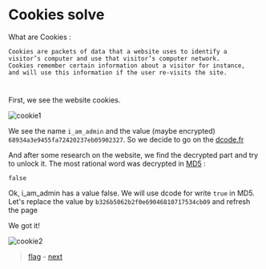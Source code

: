 # Cookies solve

What are Cookies :

	Cookies are packets of data that a website uses to identify a visitor’s computer and use that visitor’s computer network.
	Cookies remember certain information about a visitor for instance,
 	and will use this information if the user re-visits the site.
#

First, we see the website cookies.

![cookie1](https://user-images.githubusercontent.com/43633395/145501359-4b2a1226-6502-4b89-8636-7e1e7c374278.PNG)

We see the name `i_am_admin` and the value (maybe encrypted) `68934a3e9455fa72420237eb05902327`.
So we decide to go on the <a href="dcode.fr">dcode.fr</a>

And after some research on the website, we find the decrypted part and try to unlock it.
The most rational word was decrypted in <a href="https://en.wikipedia.org/wiki/MD5">MD5</a> :

`false`

Ok, i_am_admin has a value false. We will use dcode for write `true` in MD5.
Let's replace the value by `b326b5062b2f0e69046810717534cb09` and refresh the page

We got it!

![cookie2](https://user-images.githubusercontent.com/43633395/145501370-9956b995-2325-449d-989d-3e98ad7946e0.PNG)


> <a href="../flag">flag</a> - <a href="../../level01">next</a>

